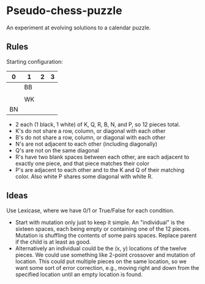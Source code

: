 # Pseudo-chess-puzzle
An experiment at evolving solutions to a calendar puzzle.

## Rules

Starting configuration:

0 | 1 | 2 | 3
--- | --- | --- | ---
 |  | BB | 
 |  |  | 
 |  | WK | 
 | BN |  | 
 
* 2 each (1 black, 1 white) of K, Q, R, B, N, and P, so 12 pieces total.
* K's do not share a row, column, or diagonal with each other
* B's do not share a row, column, or diagonal with each other
* N's are not adjacent to each other (including diagonally)
* Q's are not on the same diagonal
* R's have two blank spaces between each other, are each adjacent to exactly one piece, and that piece matches their color
* P's are adjacent to each other and to the K and Q of their matching color. Also white P shares some diagonal with white R.

## Ideas

Use Lexicase, where we have 0/1 or True/False for each condition.

* Start with mutation only just to keep it simple. An "individual" is the sixteen spaces, each being empty or containing one of the 12 pieces. Mutation is shuffling the contents of some pairs spaces. Replace parent if the child is at least as good.
* Alternatively an individual could be the (x, y) locations of the twelve pieces. We could use something like 2-point crossover and mutation of location. This could put multiple pieces on the same location, so we want some sort of error correction, e.g., moving right and down from the specified location until an empty location is found.
